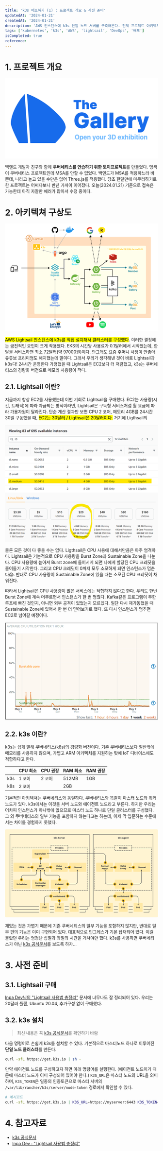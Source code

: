 ```yaml
---
title: 'k3s 배포하기 (1) : 프로젝트 개요 & 사전 준비'
updatedAt: '2024-01-21'
createdAt: '2024-01-21'
description: 'AWS 인스턴스에 k3s 단일 노드 서버를 구축해본다. 전체 프로젝트 아키텍쳐 및 사전 준비 과정을 알아보자'
tags: ['kubernetes', 'k3s', 'AWS', 'lightsail', 'DevOps', '배포']
isCompleted: true
reference:
---
```


# 1. 프로젝트 개요

<img src="./assets/the-gallery.png" alt="더 갤러리 로고">

백엔드 개발자 친구와 함께 **쿠버네티스를 연습하기 위한 토이프로젝트**를 만들었다. 명색이 쿠버네티스 프로젝트인데 MSA를 안할 수 없었다. 백엔드가 MSA를 적용하느라 바쁜데, 나라고 놀고 있을 수만은 없어 Three.js를 적용했다. 당초 한달만에 마무리하기로한 프로젝트는 어쩌다보니 반년 가까이 이어졌다. 오늘(2024.01.21) 기준으로 접속은 가능한데 아직 자잘한 에러가 많아서 수정 중이다.

# 2. 아키텍쳐 구상도

<img src="./assets/architecture.png" alt="프로젝트 아키텍쳐 구상도">

<mark>AWS Lightsail 인스턴스에 k3s를 직접 설치해서 클러스터를 구성했다</mark>. 이러한 결정에는 금전적인 요인이 크게 작용했다. EKS의 시간당 사용료가 0.1달러에서 시작했는데, 한달을 서비스하면 최소 72달러(약 97000원)이다. 안그래도 요즘 주머니 사정이 안좋아 유튜브 프리미엄도 해지했는데 말이다. 그래서 우리가 생각해낸 것이 바로 Lightsail과 k3s다! 24시간 운영한다 가졍했을 때 Lightsail은 EC2보다 더 저렴했고, k3s는 쿠버네티스의 경량화 버전으로 메모리 사용량이 적다.

## 2.1. Lightsail 이란?

지금까지 항상 EC2를 사용했는데 이번 기회로 Lightsail을 구매했다. EC2는 사용량(시간, 트래픽)에 따라 과금되는 방식이라면, Lightsail은 구독형 서비스처럼 월 요금에 따라 가용자원이 달라진다. 단순 계산 결과만 보면 CPU 2 코어, 메모리 4GB를 24시간 30일 구동했을 때, <mark>EC2는 30달러 / Ligthsail은 20달러이다.</mark> 거기에 Ligthsail의

<img src="./assets/ec2-pricing.png" alt="AWS EC2 가격표">
<img src="./assets/lightsail-pricing.png" alt="AWS 라이트세일 가격표">

물론 모든 것이 다 좋을 수는 없다. Ligthsail은 CPU 사용에 대해서만큼은 아주 엄격하다. Lightsail은 기본적으로 CPU 사용량을 Burst Zone과 Sustainable Zone을 나눈다. CPU 사용량에 높아져 Burst zone에 들어서게 되면 나에게 할당된 CPU 크레딧을 줄어들기 시작한다. 그리고 CPU 크레딧이 0까지 모두 소모하게 되면 인스턴스가 멈춘다😱. 반대로 CPU 사용량이 Sustainable Zone에 있을 때는 소모된 CPU 크레딧이 채워진다.

따라서 Lightsail은 CPU 사용량이 많은 서비스에는 적합하지 않다고 한다. 우리도 한번 Burst Zone에 계속 머무르면서 인스턴스가 한 번 멈췄다. Kafka같은 프로그램이 무한루프에 빠진 것인지, 아니면 외부 공격이 있었는지 모르겠다. 일단 다시 재가동했을 때 Sustainable Zone에 있어서 한 번 더 믿어보기로 했다. 또 다시 인스턴스가 멈추면 EC2로 넘어갈 예정이다.

<img src="./assets/lightsail-cpu-burst.png" alt="라이트세일 CPU 사용량 그래프">

## 2.2. k3s 이란?

k3s는 쉽게 말해 쿠버네티스(k8s)의 경량화 버전이다. 기존 쿠버네티스보다 절반밖에 메모리를 사용하지 않으며, 가볍고 ARM 아키텍처를 지원하는 탓에 IoT 디바이스에도 적합하다고 한다.

|     | CPU 최소 | CPU 권장 | RAM 최소 | RAM 권장 |
| --- | -------- | -------- | -------- | -------- |
| k3s | 1 코어   | 2 코어   | 512MB    | 1GB      |
| k8s | 2 코어   |          | 2GB      |          |

기본적인 아키텍쳐는 쿠버네티스와 동일하다. 쿠버네티스와 똑같이 마스터 노드와 워커 노드가 있다. k3s에서는 이것을 서버 노드와 에이전트 노드라고 부른다. 하지만 우리는 어차피 인스턴스가 하나밖에 없으므로 마스터 노드 하나로 단일 클러스터를 구성했다. 그 외 쿠버네티스의 일부 기능을 포함하지 않는다고는 하는데, 이제 막 입문하는 수준에서는 차이를 경험하지 못했다.

<img src="./assets/k3s-architecture.svg" alt="k3s 아키텍쳐">

재밌는 것은 가볍기 때문에 기존 쿠버네티스의 일부 기능을 포함하지 않지만, 반대로 일부 편의 기능은 이미 구현되어 있다. 대표적으로 인그레스가 기본 탑재되어 있다. 이걸 몰랐던 우리는 엄청난 삽질과 좌절의 시간을 거쳐야만 했다. k3s를 사용하면 쿠버네티스가 아닌 [k3s 공식문서](https://docs.k3s.io/)를 보도록 하자...

# 3. 사전 준비

## 3.1. Lightsail 구매

[Inpa Dev님의 "Lightsail 사용법 총정리"](https://inpa.tistory.com/entry/AWS-%F0%9F%93%9A-Amazon-Lightsail-%EC%82%AC%EC%9A%A9%EB%B2%95-%EC%9B%B9%EC%84%9C%EB%B9%84%EC%8A%A4%EB%A5%BC-%EB%9A%9D%EB%94%B1-%EA%B5%AC%EC%B6%95%ED%95%98%EC%9E%90) 문서에 너무나도 잘 정리되어 있다. 우리는 20달러 플랜, Ubuntu 20.04, 추가구성 없이 구매했다.

## 3.2. k3s 설치

> 최신 내용은 꼭 [k3s 공식문서](https://docs.k3s.io/quick-start)를 확인하기 바람

다음 명령어로 손쉽게 k3s를 설치할 수 있다. 기본적으로 마스터노드 하나로 이루어진 **단일 노드 클러스터**를 만든다.

```sh
curl -sfL https://get.k3s.io | sh -
```

만약 에이전트 노드를 구성하고자 하면 아래 명령어를 실행한다. (에이전트 노드이기 때문에 마스터 노드가 이미 구성되어 있어야 한다.) `K3S_URL`은 마스터 노드의 URL을 의미하며, `K3S_TOKEN`은 일종의 인증토큰으로 마스터 서버의 `/var/lib/rancher/k3s/server/node-token` 경로에서 확인할 수 있다.

```sh
# 예시코드
curl -sfL https://get.k3s.io | K3S_URL=https://myserver:6443 K3S_TOKEN=mynodetoken sh -
```

# 4. 참고자료

- [k3s 공식문서](https://docs.k3s.io/)
- [Inpa Dev : "Lightsail 사용법 총정리"](https://inpa.tistory.com/entry/AWS-%F0%9F%93%9A-Amazon-Lightsail-%EC%82%AC%EC%9A%A9%EB%B2%95-%EC%9B%B9%EC%84%9C%EB%B9%84%EC%8A%A4%EB%A5%BC-%EB%9A%9D%EB%94%B1-%EA%B5%AC%EC%B6%95%ED%95%98%EC%9E%90)

